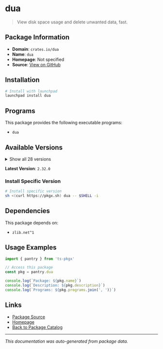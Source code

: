# dua

> View disk space usage and delete unwanted data, fast.

## Package Information

- **Domain**: `crates.io/dua`
- **Name**: `dua`
- **Homepage**: Not specified
- **Source**: [View on GitHub](https://github.com/pkgxdev/pantry/tree/main/projects/crates.io/dua/package.yml)

## Installation

```bash
# Install with launchpad
launchpad install dua
```

## Programs

This package provides the following executable programs:

- `dua`

## Available Versions

<details>
<summary>Show all 28 versions</summary>

- `2.32.0`, `2.31.0`, `2.30.1`, `2.30.0`, `2.29.4`
- `2.29.3`, `2.29.2`, `2.29.1`, `2.29.0`, `2.28.0`
- `2.27.2`, `2.27.1`, `2.27.0`, `2.26.0`, `2.25.0`
- `2.24.2`, `2.24.1`, `2.24.0`, `2.23.0`, `2.22.0`
- `2.21.0`, `2.20.3`, `2.20.2`, `2.20.1`, `2.20.0`
- `2.19.2`, `2.19.1`, `2.19.0`

</details>

**Latest Version**: `2.32.0`

### Install Specific Version

```bash
# Install specific version
sh <(curl https://pkgx.sh) dua -- $SHELL -i
```

## Dependencies

This package depends on:

- `zlib.net^1`

## Usage Examples

```typescript
import { pantry } from 'ts-pkgx'

// Access this package
const pkg = pantry.dua

console.log(`Package: ${pkg.name}`)
console.log(`Description: ${pkg.description}`)
console.log(`Programs: ${pkg.programs.join(', ')}`)
```

## Links

- [Package Source](https://github.com/pkgxdev/pantry/tree/main/projects/crates.io/dua/package.yml)
- [Homepage](#)
- [Back to Package Catalog](../../../package-catalog.md)

---

*This documentation was auto-generated from package data.*
